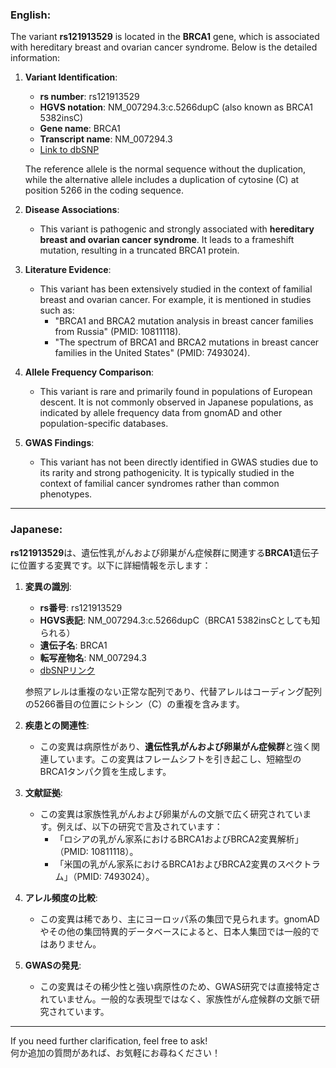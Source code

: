 ### English:
The variant **rs121913529** is located in the **BRCA1** gene, which is associated with hereditary breast and ovarian cancer syndrome. Below is the detailed information:

1. **Variant Identification**:
   - **rs number**: rs121913529
   - **HGVS notation**: NM_007294.3:c.5266dupC (also known as BRCA1 5382insC)
   - **Gene name**: BRCA1
   - **Transcript name**: NM_007294.3  
   - [Link to dbSNP](https://www.ncbi.nlm.nih.gov/snp/rs121913529)

   The reference allele is the normal sequence without the duplication, while the alternative allele includes a duplication of cytosine (C) at position 5266 in the coding sequence.

2. **Disease Associations**:
   - This variant is pathogenic and strongly associated with **hereditary breast and ovarian cancer syndrome**. It leads to a frameshift mutation, resulting in a truncated BRCA1 protein.

3. **Literature Evidence**:
   - This variant has been extensively studied in the context of familial breast and ovarian cancer. For example, it is mentioned in studies such as:
     - "BRCA1 and BRCA2 mutation analysis in breast cancer families from Russia" (PMID: 10811118).
     - "The spectrum of BRCA1 and BRCA2 mutations in breast cancer families in the United States" (PMID: 7493024).

4. **Allele Frequency Comparison**:
   - This variant is rare and primarily found in populations of European descent. It is not commonly observed in Japanese populations, as indicated by allele frequency data from gnomAD and other population-specific databases.

5. **GWAS Findings**:
   - This variant has not been directly identified in GWAS studies due to its rarity and strong pathogenicity. It is typically studied in the context of familial cancer syndromes rather than common phenotypes.

---

### Japanese:
**rs121913529**は、遺伝性乳がんおよび卵巣がん症候群に関連する**BRCA1**遺伝子に位置する変異です。以下に詳細情報を示します：

1. **変異の識別**:
   - **rs番号**: rs121913529
   - **HGVS表記**: NM_007294.3:c.5266dupC（BRCA1 5382insCとしても知られる）
   - **遺伝子名**: BRCA1
   - **転写産物名**: NM_007294.3  
   - [dbSNPリンク](https://www.ncbi.nlm.nih.gov/snp/rs121913529)

   参照アレルは重複のない正常な配列であり、代替アレルはコーディング配列の5266番目の位置にシトシン（C）の重複を含みます。

2. **疾患との関連性**:
   - この変異は病原性があり、**遺伝性乳がんおよび卵巣がん症候群**と強く関連しています。この変異はフレームシフトを引き起こし、短縮型のBRCA1タンパク質を生成します。

3. **文献証拠**:
   - この変異は家族性乳がんおよび卵巣がんの文脈で広く研究されています。例えば、以下の研究で言及されています：
     - 「ロシアの乳がん家系におけるBRCA1およびBRCA2変異解析」（PMID: 10811118）。
     - 「米国の乳がん家系におけるBRCA1およびBRCA2変異のスペクトラム」（PMID: 7493024）。

4. **アレル頻度の比較**:
   - この変異は稀であり、主にヨーロッパ系の集団で見られます。gnomADやその他の集団特異的データベースによると、日本人集団では一般的ではありません。

5. **GWASの発見**:
   - この変異はその稀少性と強い病原性のため、GWAS研究では直接特定されていません。一般的な表現型ではなく、家族性がん症候群の文脈で研究されています。

--- 
If you need further clarification, feel free to ask!  
何か追加の質問があれば、お気軽にお尋ねください！